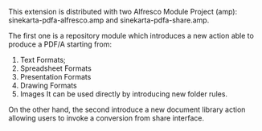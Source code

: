 This extension is distributed with two Alfresco Module Project (amp): sinekarta-pdfa-alfresco.amp and sinekarta-pdfa-share.amp.

The first one is a repository module which introduces a new action able to produce a PDF/A starting from:
  1. Text Formats;
  1. Spreadsheet Formats
  1. Presentation Formats
  1. Drawing Formats
  1. Images
It can be used directly by introducing new folder rules.

On the other hand, the second introduce a new document library action allowing users to invoke a conversion from share interface.
